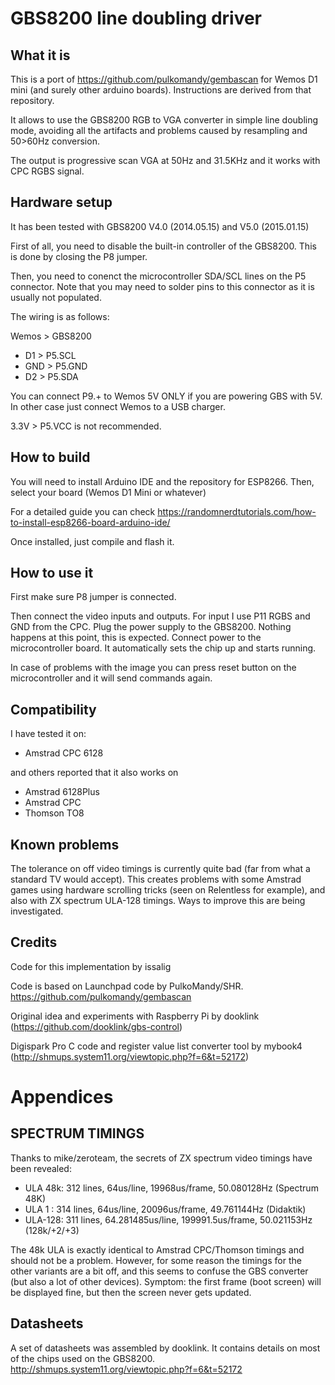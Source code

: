 GBS8200 line doubling driver
============================

What it is
----------

This is a port of https://github.com/pulkomandy/gembascan for Wemos D1 mini (and surely other arduino boards). 
Instructions are derived from that repository.

It allows to use the GBS8200 RGB to VGA converter in simple line doubling mode,
avoiding all the artifacts and problems caused by resampling and 50>60Hz
conversion.

The output is progressive scan VGA at 50Hz and 31.5KHz and it works with CPC RGBS signal.

Hardware setup
--------------

It has been tested with GBS8200 V4.0 (2014.05.15) and V5.0 (2015.01.15)

First of all, you need to disable the built-in controller of the GBS8200. This
is done by closing the P8 jumper.

Then, you need to conenct the microcontroller SDA/SCL lines on the P5 connector.
Note that you may need to solder pins to this connector as it is usually not
populated.

The wiring is as follows:

Wemos > GBS8200

* D1 > P5.SCL
* GND > P5.GND
* D2 > P5.SDA

You can connect P9.+ to Wemos 5V ONLY if you are powering GBS with 5V. In other case just connect Wemos to a USB charger.

3.3V > P5.VCC is not recommended.


How to build
------------

You will need to install Arduino IDE and the repository for ESP8266.
Then, select your board (Wemos D1 Mini or whatever)

For a detailed guide you can check https://randomnerdtutorials.com/how-to-install-esp8266-board-arduino-ide/

Once installed, just compile and flash it.

How to use it
-------------

First make sure P8 jumper is connected.

Then connect the video inputs and outputs. For input I use P11 RGBS and GND from the CPC. Plug the power supply to
the GBS8200. Nothing happens at this point, this is expected. Connect power to
the microcontroller board. It automatically sets the chip up and starts running.

In case of problems with the image you can press reset button on the microcontroller and it will send commands again.

Compatibility
-------------

I have tested it on:
- Amstrad CPC 6128

and others reported that it also works on
- Amstrad 6128Plus
- Amstrad CPC
- Thomson TO8

Known problems
--------------

The tolerance on off video timings is currently quite bad (far from what a
standard TV would accept). This creates problems with some Amstrad games using
hardware scrolling tricks (seen on Relentless for example), and also with ZX
spectrum ULA-128 timings. Ways to improve this are being investigated.


Credits
-------


Code for this implementation by issalig

Code is based on Launchpad code by PulkoMandy/SHR. https://github.com/pulkomandy/gembascan

Original idea and experiments with Raspberry Pi by dooklink (https://github.com/dooklink/gbs-control)

Digispark Pro C code and register value list converter tool by mybook4 (http://shmups.system11.org/viewtopic.php?f=6&t=52172)


Appendices
==========

SPECTRUM TIMINGS
----------------

Thanks to mike/zeroteam, the secrets of ZX spectrum video timings have been
revealed:

* ULA 48k: 312 lines, 64us/line, 19968us/frame, 50.080128Hz (Spectrum 48K)
* ULA 1  : 314 lines, 64us/line, 20096us/frame, 49.761144Hz (Didaktik)
* ULA-128: 311 lines, 64.281485us/line, 199991.5us/frame, 50.021153Hz (128k/+2/+3)

The 48k ULA is exactly identical to Amstrad CPC/Thomson timings and should not
be a problem. However, for some reason the timings for the other variants are
a bit off, and this seems to confuse the GBS converter (but also a lot of other
devices). Symptom: the first frame (boot screen) will be displayed fine, but then the screen never gets updated.

Datasheets
----------

A set of datasheets was assembled by dooklink. It contains details on most of the chips used on the GBS8200.
http://shmups.system11.org/viewtopic.php?f=6&t=52172
